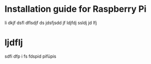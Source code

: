 # Installation guide for Raspberry Pi
li dkjf 
dsfl
dflsdjf ds jdsfjsdd jf ldjfdj ssldj
jd lfj 

# ljdflj 
sdfi
dfp i fs fdspid  pifüpis 
